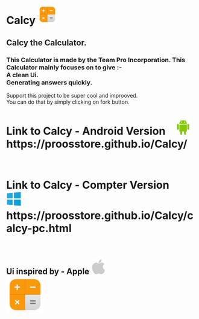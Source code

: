 <h1>Calcy <img src="171352_calculator_icon.png" height="50">
 </h1>
<H2>Calcy the Calculator.</h2>
<h3>This Calculator is made by the Team
Pro Incorporation.
This Calculator mainly focuses on to give :- <br>
A clean Ui.<br>
Generating answers quickly.</h3>
<P>Support this project to be super cool and
improoved.<br>
You can do that by simply clicking on fork button.
</P>
<h1>Link to Calcy - Android Version &#160;&#160;&#160;<img src="android.png" height="40">
<br>
https://proosstore.github.io/Calcy/
</h1>
<Br>
<h1>Link to Calcy - Compter Version &#160;&#160;&#160;&#160;<img src="windows10.png" height="40">
<br>
https://proosstore.github.io/Calcy/calcy-pc.html</h1>
<br>
<H2>Ui inspired by - Apple <img src="apple.png" height="40">
<br>
<img src="171352_calculator_icon.png" height="100">
